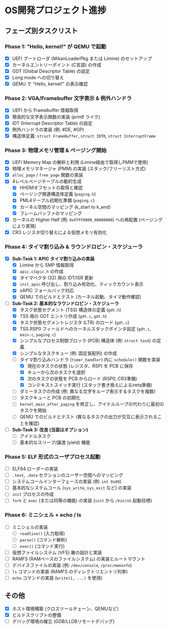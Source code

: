 # OS開発プロジェクト進捗

## フェーズ別タスクリスト

### Phase 1: "Hello, kernel!" が QEMU で起動
- [x] UEFI ブートローダ (MikanLoaderPkg または Limine) のセットアップ
- [x] カーネルエントリーポイント (C言語) の作成
- [x] GDT (Global Descriptor Table) の設定
- [x] Long mode への切り替え
- [x] QEMU で "Hello, kernel!" の表示確認

### Phase 2: VGA/Framebuffer 文字表示 & 例外ハンドラ
- [x] UEFI から Framebuffer 情報取得
- [x] 簡易的な文字表示関数の実装 (printf ライク)
- [x] IDT (Interrupt Descriptor Table) の設定
- [x] 例外ハンドラの実装 (例: #DE, #GP)
- [x] 構造体定義: `struct FrameBuffer`, `struct IDTR`, `struct InterruptFrame`

### Phase 3: 物理メモリ管理 & ページング開始
- [x] UEFI Memory Map の解析と利用 (Limine経由で取得しPMMで使用)
- [x] 物理メモリマネージャ (PMM) の実装 (スタック/フリーリスト方式)
- [x] `alloc_page` / `free_page` 関数の実装
- [x] 4レベルページテーブルの動的生成
  - [x] HHDMオフセットの取得と確認
  - [x] ページング関連構造体定義 (`paging.h`)
  - [x] PML4テーブル初期化準備 (`paging.c`)
  - [x] カーネル空間のマッピング (k_start to k_end)
  - [x] フレームバッファのマッピング
- [x] カーネルの Higher Half (例: `0xFFFF8000_00000000`) への再配置 (ページングにより実現)
- [x] CR3 レジスタ切り替えによる仮想メモリ有効化

### Phase 4: タイマ割り込み & ラウンドロビン・スケジューラ

*   [X] **Sub-Task 1: APIC タイマ割り込みの実装**
    *   [X] Limine から SMP 情報取得
    *   [X] `apic.c`/`apic.h` の作成
    *   [X] タイマベクタ (32) 用の IDT/ISR 更新
    *   [X] `init_apic` 呼び出し、割り込み有効化、ティックカウント表示
    *   [X] xAPIC フォールバック対応
    *   [X] QEMU でのビルドとテスト (カーネル起動、タイマ動作確認)
*   [ ] **Sub-Task 2: 基本的なラウンドロビン・スケジューラ**
    *   [X] タスク状態セグメント (TSS) 構造体の定義 (`gdt.h`)
    *   [X] TSS 用の GDT エントリ作成 (`gdt.c`, `gdt.h`)
    *   [X] タスク状態セグメントレジスタ (LTR) のロード (`gdt.c`)
    *   [X] TSS.RSP0 フィールドへのカーネルスタックポインタ設定 (`gdt.c`, `main.c`, `paging.c`)
    *   [X] シンプルなプロセス制御ブロック (PCB) 構造体 (例: `struct task`) の定義
    *   [X] シンプルなタスクキュー (例: 固定長配列) の作成
    *   [ ] タイマ割り込みハンドラ (`timer_handler`) 内に `schedule()` 関数を実装
        *   [x] 現在のタスクの状態 (レジスタ、RSP) を PCB に保存
        *   [x] キューから次のタスクを選択
        *   [x] 次のタスクの状態を PCB からロード (RSP0, CR3準備)
        *   [x] コンテキストスイッチ実行 (スタック書き換えによるiretq準備)
    *   [ ] ダミータスクの作成 (例: 異なる文字をループ表示するタスクを複数)
    *   [ ] タスクキューと PCB の初期化
    *   [ ] `kernel_main_after_paging` を修正し、アイドルループの代わりに最初のタスクを開始
    *   [ ] QEMU でのビルドとテスト (異なるタスクの出力が交互に表示されることを確認)
*   [ ] **Sub-Task 3: 改良 (当面はオプション)**
    *   [ ] アイドルタスク
    *   [ ] 基本的なスリープ/譲渡 (yield) 機能

### Phase 5: ELF 形式のユーザプロセス起動
- [ ] ELF64 ローダーの実装
- [ ] `.text`, `.data` セクションのユーザー空間へのマッピング
- [ ] システムコールインターフェースの実装 (例: `int 0x80`)
- [ ] 基本的なシステムコール (`sys_write`, `sys_exit` など) の実装
- [ ] `init` プロセスの作成
- [ ] `fork` と `exec` (または同等の機能) の実装 (`init` から `/bin/sh` 起動目標)

### Phase 6: ミニシェル + echo / ls
- [ ] ミニシェルの実装
    - [ ] `readline()` (入力取得)
    - [ ] `parse()` (コマンド解析)
    - [ ] `exec()` (コマンド実行)
- [ ] 仮想ファイルシステム (VFS) 層の設計と実装
- [ ] RAMFS (RAMベースのファイルシステム) の実装とルートマウント
- [ ] デバイスファイルの実装 (例: `/dev/console`, `/proc/meminfo`)
- [ ] `ls` コマンドの実装 (RAMFS のディレクトリエントリ列挙)
- [ ] `echo` コマンドの実装 (`write(1, ...)` を使用)

## その他

- [x] ホスト環境構築 (クロスツールチェーン、QEMUなど)
- [x] ビルドスクリプトの整備
- [ ] デバッグ環境の確立 (GDB/LLDBリモートデバッグ)
